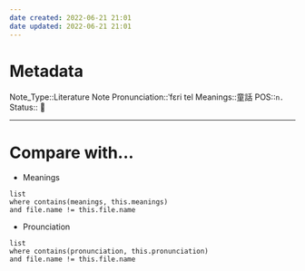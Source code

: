 ```yaml
---
date created: 2022-06-21 21:01
date updated: 2022-06-21 21:01
---
```

# Metadata

Note_Type::Literature Note
Pronunciation::ˈfɛri tel
Meanings::童話
POS::`n.`
Status:: 👶

---

# Compare with...

- Meanings

```dataview
list
where contains(meanings, this.meanings)
and file.name != this.file.name
```

- Prounciation

```dataview
list
where contains(pronunciation, this.pronunciation)
and file.name != this.file.name
```
